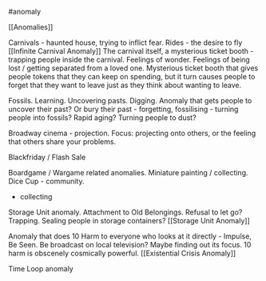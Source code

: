 #anomaly

[[Anomalies]]

Carnivals - haunted house, trying to inflict fear.
Rides - the desire to fly
[[Infinite Carnival Anomaly]]
The carnival itself, a mysterious ticket booth - trapping people inside the carnival. Feelings of wonder. Feelings of being lost / getting separated from a loved one.
Mysterious ticket booth that gives people tokens that they can keep on spending, but it turn causes people to forget that they want to leave just as they think about wanting to leave.

Fossils. Learning. Uncovering pasts. Digging. Anomaly that gets people to uncover their past?  Or bury their past - forgetting, fossilising - turning people into fossils? Rapid aging? Turning people to dust?

Broadway cinema - projection. Focus: projecting onto others, or the feeling that others share your problems.

Blackfriday / Flash Sale

Boardgame / Wargame related anomalies. Miniature painting / collecting. Dice Cup - community.
- collecting 

Storage Unit anomaly. Attachment to Old Belongings. Refusal to let go? Trapping. Sealing people in storage containers?
[[Storage Unit Anomaly]]

Anomaly that does 10 Harm to everyone who looks at it directly - Impulse, Be Seen. Be broadcast on local television? Maybe finding out its focus. 10 harm is obscenely cosmically powerful.
[[Existential Crisis Anomaly]]

Time Loop anomaly





